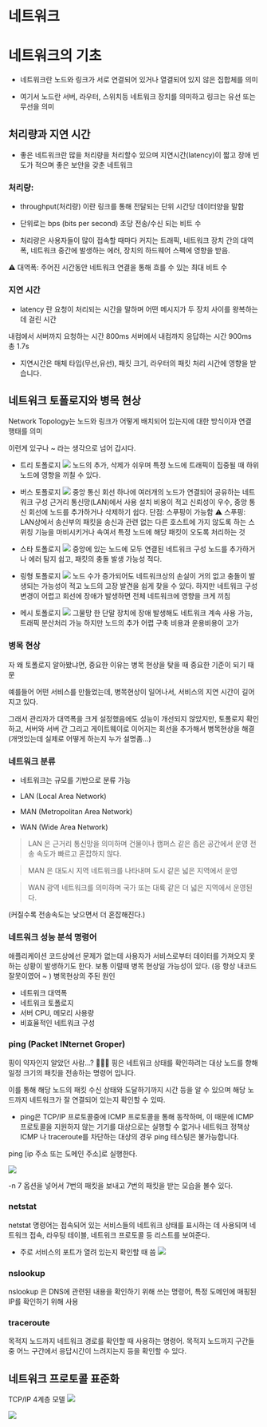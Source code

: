 # 네트워크

# 네트워크의 기초

- 네트워크란 노드와 링크가 서로 연결되어 있거나 열결되어 있지 않은 집합체를 의미
 
- 여기서 노드란 서버, 라우터, 스위치등 네트워크 장치를 의미하고 링크는 유선 또는 무선을 의미

## 처리량과 지연 시간

- 좋은 네트워크란 많을 처리량을 처리할수 있으며 지연시간(latency)이 짧고 장애 빈도가 적으며
좋은 보안을 갖춘 네트워크

### 처리량:
- throughput(처리량) 이란 링크를 통해 전달되는 단위 시간당 데이터양을 말함

- 단위로는 bps (bits per second) 초당 전송/수신 되는 비트 수

- 처리량은 사용자들이 많이 접속할 때마다 커지는 트래픽, 네트워크 장치 간의 대역폭, 네트워크 중간에 발생하는 에러, 장치의 하드웨어 스펙에 영향을 받음.

⚠️ 대역폭: 주어진 시간동안 네트워크 연결을 통해 흐를 수 있는 최대 비트 수

### 지연 시간
- latency 란 요청이 처리되는 시간을 말하며 어떤 메시지가 두 장치 사이를 왕복하는데 걸린 시간

내컴에서 서버까지 요청하는 시간 800ms 
서버에서 내컴까지 응답하는 시간 900ms
총 1.7s 

- 지연시간은 매체 타입(무선,유선), 패킷 크기, 라우터의 패킷 처리 시간에 영향을 받습니다.

## 네트워크 토폴로지와 병목 현상

Network Topology는 노드와 링크가 어떻게 배치되어 있는지에 대한 방식이자 연결 행태를 의미

이런게 있구나 ~ 라는 생각으로 넘어 갑시다.

- 트리 토폴로지 
![](https://velog.velcdn.com/images/noahshin__11/post/e2579fe6-abde-4ce1-b3f3-5fbfee35a59c/image.png)
노드의 추가, 삭제가 쉬우며 특정 노드에 트래픽이 집중될 때 하위 노드에 영향을 끼칠 수 있다.
- 버스 토폴로지
![](https://velog.velcdn.com/images/noahshin__11/post/3071162a-4e6b-42aa-b9c5-6ca8e8d00397/image.png)
중앙 통신 회선 하나에 여러개의 노드가 연결되어 공유하는 네트워크 구성
근거리 통신망(LAN)에서 사용
설치 비용이 적고 신뢰성이 우수, 
중앙 통신 회선에 노드를 추가하거나 삭제하기 쉽다.
단점: 스푸핑이 가능함
⚠️ 스푸핑: LAN상에서 송신부의 패킷을 송신과 관련 없는 다른 호스트에 가지 않도록 하는 스위칭 기능을 마비시키거나 속여서 특정 노드에 해당 패킷이 오도록 처리하는 것

- 스타 토폴로지
![](https://velog.velcdn.com/images/noahshin__11/post/aec8cb66-2f61-495c-bd37-d7beec4f5c7f/image.png)
중앙에 있는 노드에 모두 연결된 네트워크 구성
노드를 추가하거나 에러 탐지 쉽고,  패킷의 충돌 발생 가능성 적다.

- 링형 토폴로지
![](https://velog.velcdn.com/images/noahshin__11/post/f2729ec4-430b-48dd-b4ca-bc0efc597e2d/image.png)
노드 수가 증가되어도 네트워크상의 손실이 거의 없고 충돌이 발생되는 가능성이 적고 노드의 고장 발견을 쉽게 찾을 수 있다.
하지만 네트워크 구성 변경이 어렵고 회선에 장애가 발생하면 전체 네트워크에 영향을 크게 끼침

- 메시 토폴로지
![](https://velog.velcdn.com/images/noahshin__11/post/487ddd3a-c32b-4531-986b-3680add594c8/image.png)
그물망
한 단말 장치에 장애 발생해도 네트워크 계속 사용 가능, 트래픽 분산처리 가능
하지만 노드의 추가 어렵
구축 비용과 운용비용이 고가

### 병목 현상

자 왜 토폴로지 알아봤냐면,
중요한 이유는 병목 현상을 탖을 때 중요한 기준이 되기 때문

예를들어
어떤 서비스를 만들었는데, 
병목현상이 일어나서, 서비스의 지연 시간이 길어지고 있다.

그래서 관리자가 대역폭을 크게 설정했음에도 성능이 개선되지 않았지만,
토폴로지 확인하고, 서버와 서버 간 그리고 게이트웨이로 이어지는 회선을 추가해서 병목현상을 해결
(개멋있는데 실제로 어떻게 하는지 누가 설명좀...)

### 네트워크 분류

- 네트워크는 규모를 기반으로 분류 가능

- LAN (Local Area Network)
- MAN (Metropolitan Area Network)
- WAN (Wide Area Network)

> LAN 은 근거리 통신망을 의미하며 건물이나 캠퍼스 같은 좁은 공간에서 운영
전송 속도가 빠르고 혼잡하지 않다.

> MAN 은 대도시 지역 네트워크를 나타내며 도시 같은 넓은 지역에서 운영

> WAN 광역 네트워크를 의미하며 국가 또는 대륙 같은 더 넓은 지역에서 운영된다.

(커질수록 전송속도는 낮으면서 더 혼잡해진다.)

### 네트워크 성능 분석 명령어

애플리케이션 코드상에선 문제가 없는데 사용자가 서비스로부터 데이터를 가져오지 못하는 상황이 발생하기도 한다.
보통 이럴때 병목 현상일 가능성이 있다. (응 항상 내코드 잘못이였어 ~ )
병목현상의 주된 원인
- 네트워크 대역폭
- 네트워크 토폴로지
- 서버 CPU, 메모리 사용량
- 비효율적인 네트워크 구성

### ping (Packet INternet Groper)
핑이 약자인지 알았던 사람...? 🤷🏼‍♂️
핑은 네트워크 상태를 확인하려는 대상 노드를 향해 일정 크기의 패킷을 전송하는 명령어 입니다.

이를 통해 해당 노드의 패킷 수신 상태와 도달하기까지 시간 등을 알 수 있으며 해당 노드까지 네트워크가 잘 연결되어 있는지 확인할 수 있따.
- ping은 TCP/IP 프로토콜중에 ICMP 프로토콜을 통해 동작하며, 이 때문에 ICMP 프로토콜을 지원하지 않는 기기를 대상으로는 실행할 수 없거나 네트워크 정책상 ICMP 나 traceroute를 차단하는 대상의 경우 ping 테스팅은 불가능합니다.

ping [ip 주소 또는 도메인 주소]로 실행한다. 

![](https://velog.velcdn.com/images/noahshin__11/post/88819192-4774-4000-bdf6-f9bb4e0db114/image.png)

-n 7 옵션을 넣어서 7번의 패킷을 보내고 7번의 패킷을 받는 모습을 볼수 있다.

### netstat
netstat 명령어는 접속되어 있는 서비스들의 네트워크 상태를 표시하는 데 사용되며 네트워크 접속, 라우팅 테이블, 네트워크 프로토콜 등 리스트를 보여준다.
- 주로 서비스의 포트가 열려 있는지 확인할 때 씀
![](https://velog.velcdn.com/images/noahshin__11/post/a7b84cb1-48fc-4ca9-b144-e8e7926ee587/image.png)

### nslookup
nslookup 은 DNS에 관련된 내용을 확인하기 위해 쓰는 명령어,
특정 도메인에 매핑된 IP를 확인하기 위해 사용

### traceroute
목적지 노드까지 네트워크 경로를 확인할 때 사용하는 명령어.
목적지 노드까지 구간들중 어느 구간에서 응답시간이 느려지는지 등을 확인할 수 있다.

## 네트워크 프로토콜 표준화

TCP/IP 4계층 모델
![](https://velog.velcdn.com/images/noahshin__11/post/e9af6776-f172-46e1-a8ee-ed7aba025096/image.png)


![](https://velog.velcdn.com/images/noahshin__11/post/b5f1775e-79ef-46d1-8794-e8e63ae58e5f/image.png)
















